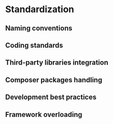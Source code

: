 # Standardization

## Naming conventions

## Coding standards

## Third-party libraries integration

## Composer packages handling

## Development best practices

## Framework overloading

